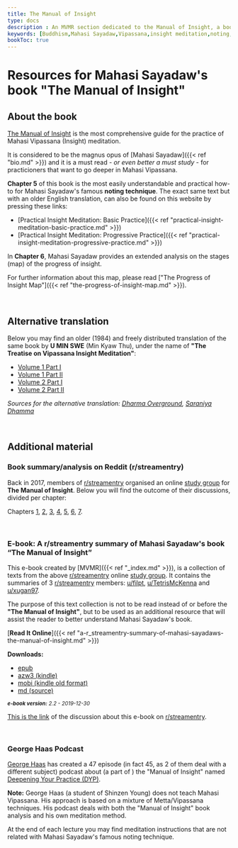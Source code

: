 ```yaml
---
title: The Manual of Insight 
type: docs
description : An MVMR section dedicated to the Manual of Insight, a book by Mahasi Sayadaw
keywords: [Buddhism,Mahasi Sayadaw,Vipassana,insight meditation,noting,Manual of Insight,Progress of Insight,Steve Armstrong,George Haas] 
bookToc: true
---
```


# Resources for Mahasi Sayadaw's book "The Manual of Insight"

## About the book

[The Manual of Insight](http://mahasimanualofinsight.org/) is the most comprehensive guide for the practice of Mahasi Vipassana (Insight) meditation.

It is considered to be the magnus opus of [Mahasi Sayadaw]({{< ref "bio.md" >}}) and it is a must read - *or even better a must study* - for practicioners that want to go deeper in Mahasi Vipassana.

**Chapter 5** of this book is the most easily understandable and practical how-to for Mahasi Sayadaw's famous **noting technique**. The exact same text but with an older English translation, can also be found on this website by pressing these links:

- [Practical Insight Meditation: Basic Practice]({{< ref "practical-insight-meditation-basic-practice.md" >}})
- [Practical Insight Meditation: Progressive Practice]({{< ref "practical-insight-meditation-progressive-practice.md" >}})


In **Chapter 6**, Mahasi Sayadaw provides an extended analysis on the stages (map) of the progress of insight.

For further information about this map, please read ["The Progress of Insight Map"]({{< ref "the-progress-of-insight-map.md" >}}).

&nbsp;
## Alternative translation

Below you may find an older (1984) and freely distributed translation of the same book by **U MIN SWE** (Min Kyaw Thu), under the name of **"The Treatise on Vipassana Insight Meditation"**:

- [Volume 1 Part I](https://mahasivipassana.com/downloads/pdf/vipassana_treatise/mahasi_sayadaw-vipassana_treatise_volume_i_part_i.pdf)
- [Volume 1 Part II](https://mahasivipassana.com/downloads/pdf/vipassana_treatise/mahasi_sayadaw-vipassana_treatise_volume_i_part_ii.pdf)
- [Volume 2 Part I](https://mahasivipassana.com/downloads/pdf/vipassana_treatise/mahasi_sayadaw-vipassana_treatise_volume_ii_part_i.pdf)
- [Volume 2 Part II](https://mahasivipassana.com/downloads/pdf/vipassana_treatise/mahasi_sayadaw-vipassana_treatise_volume_ii_part_ii.pdf)


*Sources for the alternative translation:  [Dharma Overground](https://www.dharmaoverground.org/discussion/-/message_boards/message/443445), [Saraniya Dhamma](http://www.saraniya.com)*


&nbsp;
## Additional material

### Book summary/analysis on Reddit (r/streamentry)

 Back in 2017, members of [r/streamentry](https://www.reddit.com/r/streamentry/) organised an online [study group](https://www.reddit.com/r/streamentry/comments/6vejaf/theory_the_manual_of_insight_study_group/) for **The Manual of Insight**. Below you will find the outcome of their discussions, divided per chapter:

Chapters [1](https://www.reddit.com/r/streamentry/comments/6z1k1w/theory_the_manual_of_insight_study_group_chapter_1/?sort=old), [2](https://www.reddit.com/r/streamentry/comments/71x62h/theory_the_manual_of_insight_study_group_chapter/?sort=old), [3](https://www.reddit.com/r/streamentry/comments/74v0ln/theory_the_manual_of_insight_study_group_chapter/?sort=old), [4](https://www.reddit.com/r/streamentry/comments/7aqso3/theory_the_manual_of_insight_study_group_chapter/?sort=old), [5](https://www.reddit.com/r/streamentry/comments/7fgoer/theory_the_manual_of_insight_study_group_chapter/?sort=old), [6](https://www.reddit.com/r/streamentry/comments/7v0fy6/theory_the_manual_of_insight_study_group_chapter/?sort=old), [7](https://www.reddit.com/r/streamentry/comments/83h2am/theory_the_manual_of_insight_study_group_chapter/?sort=old).

&nbsp;
### E-book: A r/streamentry summary of Mahasi Sayadaw's book “The Manual of Insight”

This e-book created by [MVMR]({{< ref "_index.md" >}}), is a collection of texts from the above [r/streamentry](https://www.reddit.com/r/streamentry/) online [study group](https://www.reddit.com/r/streamentry/comments/6vejaf/theory_the_manual_of_insight_study_group/). It contains the summaries of 3 [r/streamentry](https://www.reddit.com/r/streamentry/) members: [u/filpt](https://www.reddit.com/user/filpt), [u/TetrisMcKenna](https://www.reddit.com/user/TetrisMcKenna) and [u/xugan97](https://www.reddit.com/user/xugan97).

The purpose of this text collection is not to be read instead of or before the **"The Manual of Insight"**, but to be used as an additional resource that will assist the reader to better understand Mahasi Sayadaw's book.

[**Read It Online**]({{< ref "a-r_streamentry-summary-of-mahasi-sayadaws-the-manual-of-insight.md" >}})

**Downloads:**

- [epub](https://mahasivipassana.com/downloads/epub/A%20r_streamentry%20summary%20of%20Mahasi%20Sayadaw's%20The%20Manual%20of%20Insight%20-%20r_streamentry.epub)
- [azw3 (kindle)](https://mahasivipassana.com/downloads/azw3/A%20r_streamentry%20summary%20of%20Mahasi%20Sayadaw's%20The%20Manual%20of%20Insight%20-%20r_streamentry.azw3)
- [mobi (kindle old format)](https://mahasivipassana.com/downloads/mobi/A%20r_streamentry%20summary%20of%20Mahasi%20Sayadaw's%20The%20Manual%20of%20Insight%20-%20r_streamentry.mobi)
- [md (source)](https://mahasivipassana.com/downloads/md/A%20r_streamentry%20summary%20of%20Mahasi%20Sayadaw's%20The%20Manual%20of%20Insight%20-%20r_streamentry.md)

<sub>***e-book version:*** *2.2 - 2019-12-30*</sub>


[This is the link](https://www.reddit.com/r/streamentry/comments/ax7ayw/a_rstreamentry_summary_of_mahasi_sayadaws_book/) of the discussion about this e-book on [r/streamentry](https://www.reddit.com/r/streamentry/).


&nbsp;
### George Haas Podcast

[George Haas](https://www.mettagroup.org/about/) has created a 47 episode (in fact 45, as 2 of them deal with a different subject) podcast about (a part of ) the "Manual of Insight" named [Deepening Your Practice (DYP)](https://www.mettagroup.org/podcast/2016/6/15/episode-1-manual-of-insight-introduction). 

**Note:** George Haas (a student of Shinzen Young) does not teach Mahasi Vipassana. His approach is based on a mixture of Metta/Vipassana techniques. His podcast deals with both the "Manual of Insight" book analysis and his own meditation method. 

At the end of each lecture you may find meditation instructions that are not related with Mahasi Sayadaw's famous noting technique.




